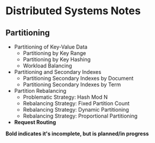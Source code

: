# Distributed Systems Notes

## Partitioning

* Partitioning of Key-Value Data
  * Partitioning by Key Range
  * Partitioning by Key Hashing
  * Workload Balancing
* Partitioning and Secondary Indexes
  * Partitioning Secondary Indexes by Document
  * Partitioning Secondary Indexes by Term
* Partition Rebalancing
  * Problematic Strategy: Hash Mod N
  * Rebalancing Strategy: Fixed Partition Count
  * Rebalancing Strategy: Dynamic Partitioning
  * Rebalancing Strategy: Proportional Partitioning
* **Request Routing**

**Bold indicates it's incomplete, but is planned/in progress**